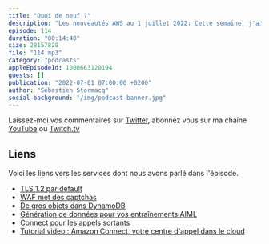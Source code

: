 ```yaml
---
title: "Quoi de neuf ?"
description: "Les nouveautés AWS au 1 juillet 2022: Cette semaine, j'ai plein d'acronymes pour vous puisque on parle de TLS 1.2, de captcha et de WAF, on verra comment stocker de gros objets dans DynamoDB, on parlera d'appels sortants avec Amazon Connect et nous terminerons par de la génération automatique de données pour entrainer vos modèles AIML."
episode: 114
duration: "00:14:40"
size: 28157828
file: "114.mp3"
category: "podcasts"
appleEpisodeId: 1000663120194
guests: []
publication: "2022-07-01 07:00:00 +0200"
author: "Sébastien Stormacq"
social-background: "/img/podcast-banner.jpg"
---
```


Laissez-moi vos commentaires sur [Twitter](https://twitter.com/sebsto), abonnez vous sur ma chaîne [YouTube](https://www.youtube.com/sebsto) ou [Twitch.tv](https://www.twitch.tv/sebAWS)

## Liens

Voici les liens vers les services dont nous avons parlé dans l'épisode.

- [TLS 1.2 par défault](https://aws.amazon.com/blogs/security/tls-1-2-required-for-aws-endpoints/)
- [WAF met des captchas](https://aws.amazon.com/about-aws/whats-new/2022/06/aws-waf-captcha-generally-available/)
- [De gros objets dans DynamoDB](https://aws.amazon.com/blogs/database/large-object-storage-strategies-for-amazon-dynamodb/)
- [Génération de données pour vos entraînements AIML](https://aws.amazon.com/blogs/aws/new-amazon-sagemaker-ground-truth-now-supports-synthetic-data-generation/)
- [Connect pour les appels sortants](https://aws.amazon.com/blogs/aws/new-high-volume-outbound-communication-with-amazon-connect-outbound-campaigns/)
- [Tutorial video : Amazon Connect, votre centre d'appel dans le cloud](https://www.youtube.com/watch?v=QOj5moc8nhM)